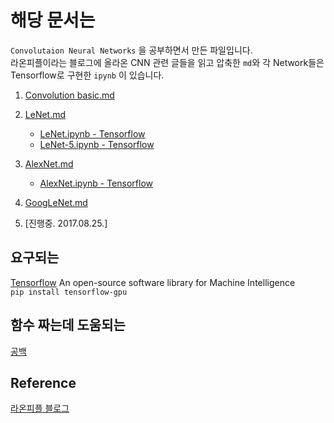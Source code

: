 # 해당 문서는

`Convolutaion Neural Networks` 을 공부하면서 만든 파일입니다.  
라온피플이라는 블로그에 올라온 CNN 관련 글들을 읽고 압축한 `md`와 각 Network들은 Tensorflow로 구현한 `ipynb` 이 있습니다.

1. [Convolution basic.md](https://github.com/Park-Ju-hyeong/ConvNet/blob/master/CNN_basic.md)  
2. [LeNet.md](https://github.com/Park-Ju-hyeong/ConvNet/blob/master/LeNet.md)  
    * [LeNet.ipynb - Tensorflow](https://github.com/Park-Ju-hyeong/ConvNet/blob/master/LeNet.ipynb)  
     * [LeNet-5.ipynb - Tensorflow](https://github.com/Park-Ju-hyeong/ConvNet/blob/master/LeNet-5.ipynb)  
3. [AlexNet.md](https://github.com/Park-Ju-hyeong/ConvNet/blob/master/AlexNet.md)  
    * [AlexNet.ipynb - Tensorflow](https://github.com/Park-Ju-hyeong/ConvNet/blob/master/AlexNet.ipynb)  
4. [GoogLeNet.md](https://github.com/Park-Ju-hyeong/ConvNet/blob/master/GoogLeNet.md)  

5. [진행중. 2017.08.25.]
    

## 요구되는

[Tensorflow](https://www.tensorflow.org/) An open-source software library for Machine Intelligence  
```pip install tensorflow-gpu```   

## 함수 짜는데 도움되는  

[공백]()

## Reference

[라온피플 블로그](http://laonple.blog.me/220643128255)